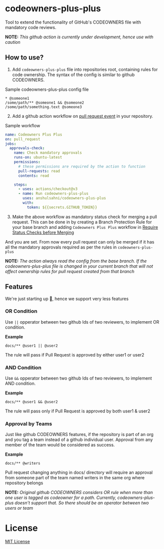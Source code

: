# codeowners-plus-plus
Tool to extend the functionality of GitHub's CODEOWNERS file with mandatory code reviews.

**NOTE:** _This github action is currently under development, hence use with caution_

## How to use?

1. Add `codeowners-plus-plus` file into repositories root, containing rules for code ownership. The syntax of the config is similar to github CODEOWNERS.

Sample codeowners-plus-plus config file

```
* @someone1
/some/path/** @someone1 && @someone2
/some/path/something.text @someone3

```

2. Add a github action workflow on [pull request event](https://docs.github.com/en/actions/using-workflows/events-that-trigger-workflows#pull_request) in your repository.

Sample workflow
```yaml
name: Codeowners Plus Plus
on: pull_request
jobs:
  approvals-check:
    name: Check mandatory approvals
    runs-on: ubuntu-latest
    permissions:
      # these permissions are required by the action to function
      pull-requests: read
      contents: read

    steps:
      - uses: actions/checkout@v3
      - name: Run codeowners-plus-plus
        uses: anshulsahni/codeowners-plus-plus
        with:
          token: ${{secrets.GITHUB_TOKEN}}
```

3. Make the above workflow as mandatory status check for merging a pull request. This can be done in by creating a Branch Protection Rule for your base branch and adding `Codeowners Plus Plus` workflow in [Require Status Checks before Merging](https://docs.github.com/en/repositories/configuring-branches-and-merges-in-your-repository/managing-protected-branches/managing-a-branch-protection-rule)

And you are set. From now every pull request can only be merged if it has all the mandatory approvals required as per the rules in `codeowners-plus-plus`

**NOTE:** _The action always read the config from the base branch. If the codeowners-plus-plus file is changed in your current branch that will not affect ownership rules for pull request created from that branch_


## Features

We're just starting up 🤷, hence we support very less features

### OR Condition
Use `||` opperator between two github Ids of two reviewers, to implement OR condition.

**Example**

```
docs/** @user1 || @user2
```
The rule will pass if Pull Request is approved by either user1 or user2

### AND Condition
Use `&&` opperator between two github Ids of two reviewers, to implement AND condition.

**Example**

```
docs/** @user1 && @user2
```
The rule will pass only if Pull Request is approved by both user1 & user2

### Approval by Teams
Just like github CODEOWNERS features, if the repository is part of an org and you tag a team instead of a github individual user. Approval from any member of the team would be considered as success.

**Example**

```
docs/** @writers
```

Pull request changing anything in docs/ directory will require an approval from someone part of the team named writers in the same org where repository belongs

**NOTE:** _Original github CODEOWNERS considers OR rule when more than one user is tagged as codeowner for a path. Currently, codeowners-plus-plus doesn't support that. So there should be an operator between two users or team_

# License

[MIT License](https://choosealicense.com/licenses/mit/)
